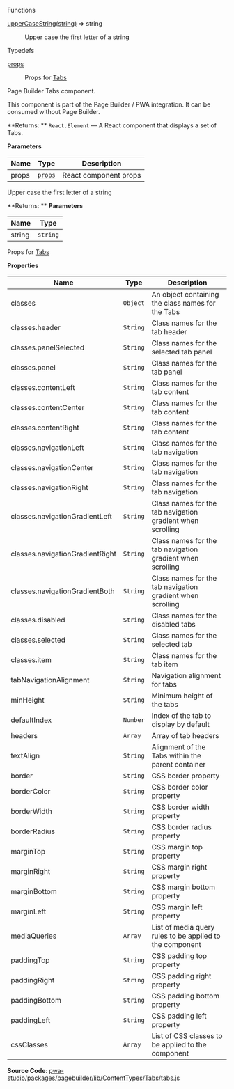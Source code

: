
Functions

<dl>
<dt><a href="#upperCaseString">upperCaseString(string)</a> ⇒ <inlineCode>string</inlineCode></dt>
<dd>

Upper case the first letter of a string

</dd>
</dl>


Typedefs

<dl>
<dt><a href="#props">props</a></dt>
<dd>

Props for [Tabs](#Tabs)

</dd>
</dl>


Page Builder Tabs component.

This component is part of the Page Builder / PWA integration. It can be consumed without Page Builder.

**Returns: **
`React.Element`
   — A React component that displays a set of Tabs.

**Parameters**

| Name | Type | Description |
| --- | --- | --- |
| props | [`props`](#props) | React component props |


Upper case the first letter of a string

**Returns: **
**Parameters**

| Name | Type |
| --- | --- |
| string | `string` | 


Props for [Tabs](#Tabs)

**Properties**

| Name | Type | Description |
| --- | --- | --- |
| classes | `Object` | An object containing the class names for the Tabs |
| classes.header | `String` | Class names for the tab header |
| classes.panelSelected | `String` | Class names for the selected tab panel |
| classes.panel | `String` | Class names for the tab panel |
| classes.contentLeft | `String` | Class names for the tab content |
| classes.contentCenter | `String` | Class names for the tab content |
| classes.contentRight | `String` | Class names for the tab content |
| classes.navigationLeft | `String` | Class names for the tab navigation |
| classes.navigationCenter | `String` | Class names for the tab navigation |
| classes.navigationRight | `String` | Class names for the tab navigation |
| classes.navigationGradientLeft | `String` | Class names for the tab navigation gradient when scrolling |
| classes.navigationGradientRight | `String` | Class names for the tab navigation gradient when scrolling |
| classes.navigationGradientBoth | `String` | Class names for the tab navigation gradient when scrolling |
| classes.disabled | `String` | Class names for the disabled tabs |
| classes.selected | `String` | Class names for the selected tab |
| classes.item | `String` | Class names for the tab item |
| tabNavigationAlignment | `String` | Navigation alignment for tabs |
| minHeight | `String` | Minimum height of the tabs |
| defaultIndex | `Number` | Index of the tab to display by default |
| headers | `Array` | Array of tab headers |
| textAlign | `String` | Alignment of the Tabs within the parent container |
| border | `String` | CSS border property |
| borderColor | `String` | CSS border color property |
| borderWidth | `String` | CSS border width property |
| borderRadius | `String` | CSS border radius property |
| marginTop | `String` | CSS margin top property |
| marginRight | `String` | CSS margin right property |
| marginBottom | `String` | CSS margin bottom property |
| marginLeft | `String` | CSS margin left property |
| mediaQueries | `Array` | List of media query rules to be applied to the component |
| paddingTop | `String` | CSS padding top property |
| paddingRight | `String` | CSS padding right property |
| paddingBottom | `String` | CSS padding bottom property |
| paddingLeft | `String` | CSS padding left property |
| cssClasses | `Array` | List of CSS classes to be applied to the component |



**Source Code**: [pwa-studio/packages/pagebuilder/lib/ContentTypes/Tabs/tabs.js](https://github.com/magento/pwa-studio/blob/develop/packages/pagebuilder/lib/ContentTypes/Tabs/tabs.js)
